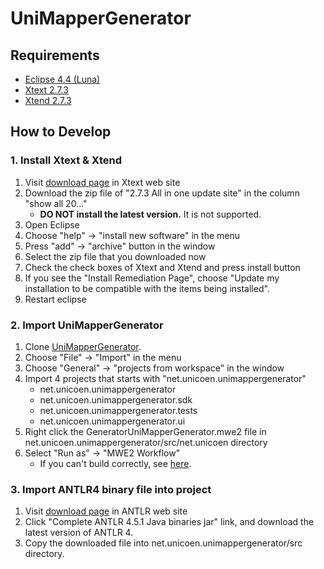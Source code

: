 UniMapperGenerator
===

Requirements
---

* [Eclipse 4.4 (Luna)](https://eclipse.org/)
* [Xtext 2.7.3](http://www.eclipse.org/Xtext/)
* [Xtend 2.7.3](http://www.eclipse.org/xtend/)

How to Develop
---

### 1. Install Xtext & Xtend
1. Visit [download page](http://www.eclipse.org/modeling/tmf/downloads/) in Xtext web site
2. Download the zip file of "2.7.3 All in one update site" in the column "show all 20..."
    + **DO NOT install the latest version.** It is not supported. 
3. Open Eclipse
4. Choose "help" -> "install new software" in the menu
5. Press "add" -> "archive" button in the window
6. Select the zip file that you downloaded now
7. Check the check boxes of Xtext and Xtend and press install button
8. If you see the "Install Remediation Page", choose "Update my installation to be compatible with the items being installed".
9. Restart eclipse

### 2. Import UniMapperGenerator
1. Clone [UniMapperGenerator](https://github.com/UnicoenProject/UniMapperGenerator).
2. Choose "File" -> "Import" in the menu
3. Choose "General" -> "projects from workspace" in the window
4. Import 4 projects that starts with "net.unicoen.unimappergenerator"
    + net.unicoen.unimappergenerator
    + net.unicoen.unimappergenerator.sdk
    + net.unicoen.unimappergenerator.tests
    + net.unicoen.unimappergenerator.ui
5. Right click the GeneratorUniMapperGenerator.mwe2 file in net.unicoen.unimappergenerator/src/net.unicoen directory
6. Select "Run as" -> "MWE2 Workflow"
    + If you can't build correctly, see [here](https://github.com/UnicoenProject/UniMapperGenerator/issues/3).

### 3. Import ANTLR4 binary file into project
1. Visit [download page](http://www.antlr.org/download.html) in ANTLR web site
2. Click "Complete ANTLR 4.5.1 Java binaries jar" link, and download the latest version of ANTLR 4.
3. Copy the downloaded file into net.unicoen.unimappergenerator/src directory.

